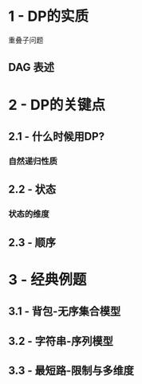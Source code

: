 # 1 - DP的实质
重叠子问题
## DAG 表述

# 2 - DP的关键点
## 2.1 - 什么时候用DP?
### 自然递归性质

## 2.2 - 状态
### 状态的维度 

## 2.3 - 顺序

 

# 3 - 经典例题
## 3.1 - 背包-无序集合模型

## 3.2 - 字符串-序列模型

## 3.3 - 最短路-限制与多维度